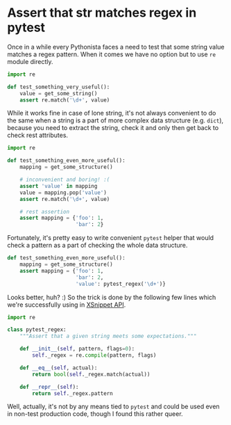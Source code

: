 Assert that str matches regex in pytest
=======================================

Once in a while every Pythonista faces a need to test that some string value
matches a regex pattern. When it comes we have no option but to use `re` module
directly.

```python
import re

def test_something_very_useful():
    value = get_some_string()
    assert re.match('\d+', value)
```

While it works fine in case of lone string, it's not always convenient to do
the same when a string is a part of more complex data structure (e.g. `dict`),
because you need to extract the string, check it and only then get back to
check rest attributes.

```python
import re

def test_something_even_more_useful():
    mapping = get_some_structure()

    # inconvenient and boring! :(
    assert 'value' in mapping
    value = mapping.pop('value')
    assert re.match('\d+', value)

    # rest assertion
    assert mapping = {'foo': 1,
                      'bar': 2}
```

Fortunately, it's pretty easy to write convenient `pytest` helper that would
check a pattern as a part of checking the whole data structure.

```python
def test_something_even_more_useful():
    mapping = get_some_structure()
    assert mapping = {'foo': 1,
                      'bar': 2,
                      'value': pytest_regex('\d+')}
```

Looks better, huh? :) So the trick is done by the following few lines which
we're successfully using in [XSnippet API].

```python
import re

class pytest_regex:
    """Assert that a given string meets some expectations."""

    def __init__(self, pattern, flags=0):
        self._regex = re.compile(pattern, flags)

    def __eq__(self, actual):
        return bool(self._regex.match(actual))

    def __repr__(self):
        return self._regex.pattern
```

Well, actually, it's not by any means tied to `pytest` and could be used even
in non-test production code, though I found this rather queer.

[XSnippet API]: https://github.com/xsnippet/xsnippet-api
